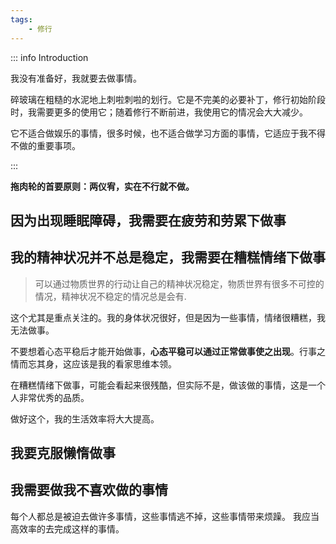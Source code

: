```yaml
---
tags:
    - 修行
---
```


::: info Introduction

我没有准备好，我就要去做事情。

碎玻璃在粗糙的水泥地上刺啦刺啦的划行。它是不完美的必要补丁，修行初始阶段时，我需要更多的使用它；随着修行不断前进，我使用它的情况会大大减少。

它不适合做娱乐的事情，很多时候，也不适合做学习方面的事情，它适应于我不得不做的重要事项。

:::

**拖肉轮的首要原则：两仪宥，实在不行就不做。**

## 因为出现睡眠障碍，我需要在疲劳和劳累下做事

## 我的精神状况并不总是稳定，我需要在糟糕情绪下做事

> 可以通过物质世界的行动让自己的精神状况稳定，物质世界有很多不可控的情况，精神状况不稳定的情况总是会有.


这个尤其是重点关注的。我的身体状况很好，但是因为一些事情，情绪很糟糕，我无法做事。

不要想着心态平稳后才能开始做事，**心态平稳可以通过正常做事使之出现**。行事之情而忘其身，这应该是我的看家思维本领。

在糟糕情绪下做事，可能会看起来很残酷，但实际不是，做该做的事情，这是一个人非常优秀的品质。

做好这个，我的生活效率将大大提高。

## 我要克服懒惰做事

## 我需要做我不喜欢做的事情

每个人都总是被迫去做许多事情，这些事情逃不掉，这些事情带来烦躁。
我应当高效率的去完成这样的事情。
